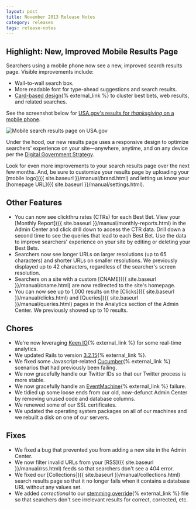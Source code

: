 ```yaml
---
layout: post
title: November 2013 Release Notes
category: releases
tags: release-notes
---
```


## Highlight: New, Improved Mobile Results Page

Searchers using a mobile phone now see a new, improved search results page. Visible improvements include:

* Wall-to-wall search box.
* More readable font for type-ahead suggestions and search results.
* [Card-based design](http://insideintercom.io/why-cards-are-the-future-of-the-web/){% external_link %} to cluster best bets, web results, and related searches.

See the screenshot below for [USA.gov's results for *thanksgiving* on a mobile phone](https://search.usa.gov/search?affiliate=usagov&query=thanksgiving&m=true).

![Mobile search results page on USA.gov](https://d3qcdigd1fhos0.cloudfront.net/blog/img/usagov-mobile-thanksgiving.png)

Under the hood, our new results page uses a responsive design to optimize searchers' experience on your site&mdash;anywhere, anytime, and on any device per the [Digital Government Strategy](https://digital.gov/resources/2012-digital-government-strategy/).

Look for even more improvements to your search results page over the next few months. And, be sure to customize your results page by uploading your [mobile logo]({{ site.baseurl }}/manual/brand.html) and letting us know your [homepage URL]({{ site.baseurl }}/manual/settings.html).

## Other Features

* You can now see clickthru rates (CTRs) for each Best Bet. View your [Monthly Report]({{ site.baseurl }}/manual/monthly-reports.html) in the Admin Center and click drill down to access the CTR data. Drill down a second time to see the queries that lead to each Best Bet. Use the data to improve searchers' experience on your site by editing or deleting your Best Bets.
* Searchers now see longer URLs on larger resolutions (up to 65 characters) and shorter URLs on smaller resolutions. We previously displayed up to 42 characters, regardless of the searcher's screen resolution.
* Searchers on a site with a custom [CNAME]({{ site.baseurl }}/manual/cname.html) are now redirected to the site's homepage.
* You can now see up to 1,000 results on the [Clicks]({{ site.baseurl }}/manual/clicks.html) and [Queries]({{ site.baseurl }}/manual/queries.html) pages in the Analytics section of the Admin Center. We previously showed up to 10 results.

## Chores

* We're now leveraging [Keen IO](https://keen.io/){% external_link %} for some real-time analytics.
* We updated Rails to version [3.2.15](http://weblog.rubyonrails.org/2013/10/16/Rails-3-2-15-has-been-released/){% external_link %}.
* We fixed some Javascript-related [Cucumber](http://cukes.info/){% external_link %} scenarios that had previously been failing.
* We now gracefully handle our Twitter IDs so that our Twitter process is more stable.
* We now gracefully handle an [EventMachine](https://github.com/eventmachine/eventmachine){% external_link %} failure.
* We tidied up some loose ends from our old, now-defunct Admin Center by removing unused code and database columns.
* We renewed some of our SSL certificates.
* We updated the operating system packages on all of our machines and we rebuilt a disk on one of our servers.

## Fixes

* We fixed a bug that prevented you from adding a new site in the Admin Center.
* We now filter invalid URLs from your [RSS]({{ site.baseurl }}/manual/rss.html) feeds so that searchers don't see a 404 error.
* We fixed our [Collections]({{ site.baseurl }}/manual/collections.html) search results page so that it no longer fails when it contains a database URL without any values set.
* We added *correctional* to our [stemming override](http://wiki.apache.org/solr/LanguageAnalysis#solr.StemmerOverrideFilterFactory){% external_link %} file so that searchers don't see irrelevant results for correct, corrected, etc.